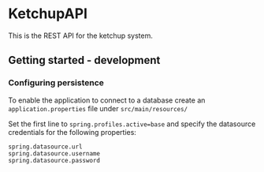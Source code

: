 # KetchupAPI

This is the REST API for the ketchup system.

## Getting started - development

### Configuring persistence
To enable the application to connect to a database 
create an `application.properties` file under
`src/main/resources/`

Set the first line to `spring.profiles.active=base` 
and specify the datasource credentials for the following properties:

    spring.datasource.url
    spring.datasource.username
    spring.datasource.password

